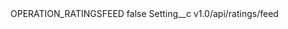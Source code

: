 <?xml version="1.0" encoding="UTF-8"?>
<CustomMetadata xmlns="http://soap.sforce.com/2006/04/metadata" xmlns:xsi="http://www.w3.org/2001/XMLSchema-instance" xmlns:xsd="http://www.w3.org/2001/XMLSchema">
    <label>OPERATION_RATINGSFEED</label>
    <protected>false</protected>
    <values>
        <field>Setting__c</field>
        <value xsi:type="xsd:string">v1.0/api/ratings/feed</value>
    </values>
</CustomMetadata>
